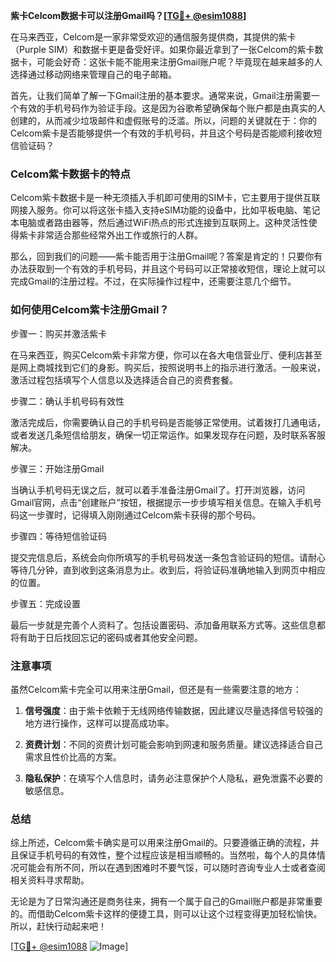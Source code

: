 **紫卡Celcom数据卡可以注册Gmail吗？[[TG💪+ @esim1088](https://t.me/s/esim1088)]**

在马来西亚，Celcom是一家非常受欢迎的通信服务提供商，其提供的紫卡（Purple SIM）和数据卡更是备受好评。如果你最近拿到了一张Celcom的紫卡数据卡，可能会好奇：这张卡能不能用来注册Gmail账户呢？毕竟现在越来越多的人选择通过移动网络来管理自己的电子邮箱。

首先，让我们简单了解一下Gmail注册的基本要求。通常来说，Gmail注册需要一个有效的手机号码作为验证手段。这是因为谷歌希望确保每个账户都是由真实的人创建的，从而减少垃圾邮件和虚假账号的泛滥。所以，问题的关键就在于：你的Celcom紫卡是否能够提供一个有效的手机号码，并且这个号码是否能顺利接收短信验证码？

### Celcom紫卡数据卡的特点

Celcom紫卡数据卡是一种无须插入手机即可使用的SIM卡，它主要用于提供互联网接入服务。你可以将这张卡插入支持eSIM功能的设备中，比如平板电脑、笔记本电脑或者路由器等，然后通过WiFi热点的形式连接到互联网上。这种灵活性使得紫卡非常适合那些经常外出工作或旅行的人群。

那么，回到我们的问题——紫卡能否用于注册Gmail呢？答案是肯定的！只要你有办法获取到一个有效的手机号码，并且这个号码可以正常接收短信，理论上就可以完成Gmail的注册过程。不过，在实际操作过程中，还需要注意几个细节。

### 如何使用Celcom紫卡注册Gmail？

步骤一：购买并激活紫卡

在马来西亚，购买Celcom紫卡非常方便，你可以在各大电信营业厅、便利店甚至是网上商城找到它们的身影。购买后，按照说明书上的指示进行激活。一般来说，激活过程包括填写个人信息以及选择适合自己的资费套餐。

步骤二：确认手机号码有效性

激活完成后，你需要确认自己的手机号码是否能够正常使用。试着拨打几通电话，或者发送几条短信给朋友，确保一切正常运作。如果发现存在问题，及时联系客服解决。

步骤三：开始注册Gmail

当确认手机号码无误之后，就可以着手准备注册Gmail了。打开浏览器，访问Gmail官网，点击“创建账户”按钮，根据提示一步步填写相关信息。在输入手机号码这一步骤时，记得填入刚刚通过Celcom紫卡获得的那个号码。

步骤四：等待短信验证码

提交完信息后，系统会向你所填写的手机号码发送一条包含验证码的短信。请耐心等待几分钟，直到收到这条消息为止。收到后，将验证码准确地输入到网页中相应的位置。

步骤五：完成设置

最后一步就是完善个人资料了。包括设置密码、添加备用联系方式等。这些信息都将有助于日后找回忘记的密码或者其他安全问题。

### 注意事项

虽然Celcom紫卡完全可以用来注册Gmail，但还是有一些需要注意的地方：

1. **信号强度**：由于紫卡依赖于无线网络传输数据，因此建议尽量选择信号较强的地方进行操作，这样可以提高成功率。
   
2. **资费计划**：不同的资费计划可能会影响到网速和服务质量。建议选择适合自己需求且性价比高的方案。
   
3. **隐私保护**：在填写个人信息时，请务必注意保护个人隐私，避免泄露不必要的敏感信息。

### 总结

综上所述，Celcom紫卡确实是可以用来注册Gmail的。只要遵循正确的流程，并且保证手机号码的有效性，整个过程应该是相当顺畅的。当然啦，每个人的具体情况可能会有所不同，所以在遇到困难时不要气馁，可以随时咨询专业人士或者查阅相关资料寻求帮助。

无论是为了日常沟通还是商务往来，拥有一个属于自己的Gmail账户都是非常重要的。而借助Celcom紫卡这样的便捷工具，则可以让这个过程变得更加轻松愉快。所以，赶快行动起来吧！

[[TG💪+ @esim1088](https://t.me/s/esim1088) ![Image](https://i.postimg.cc/4NQfJmqS/Snipaste-2025-05-13-00-14-12.png)]